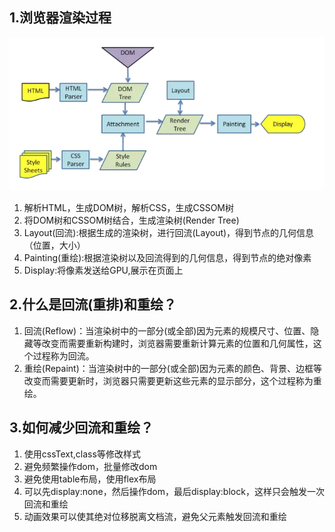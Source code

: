 ## 1.浏览器渲染过程
![alt text](image-1.png)
1. 解析HTML，生成DOM树，解析CSS，生成CSSOM树
2. 将DOM树和CSSOM树结合，生成渲染树(Render Tree)
3. Layout(回流):根据生成的渲染树，进行回流(Layout)，得到节点的几何信息（位置，大小）
4. Painting(重绘):根据渲染树以及回流得到的几何信息，得到节点的绝对像素
5. Display:将像素发送给GPU,展示在页面上

## 2.什么是回流(重排)和重绘？

1. 回流(Reflow)：当渲染树中的一部分(或全部)因为元素的规模尺寸、位置、隐藏等改变而需要重新构建时，浏览器需要重新计算元素的位置和几何属性，这个过程称为回流。
2. 重绘(Repaint)：当渲染树中的一部分(或全部)因为元素的颜色、背景、边框等改变而需要更新时，浏览器只需要更新这些元素的显示部分，这个过程称为重绘。

## 3.如何减少回流和重绘？
1. 使用cssText,class等修改样式
2. 避免频繁操作dom，批量修改dom
3. 避免使用table布局，使用flex布局
4. 可以先display:none，然后操作dom，最后display:block，这样只会触发一次回流和重绘
5. 动画效果可以使其绝对位移脱离文档流，避免父元素触发回流和重绘

